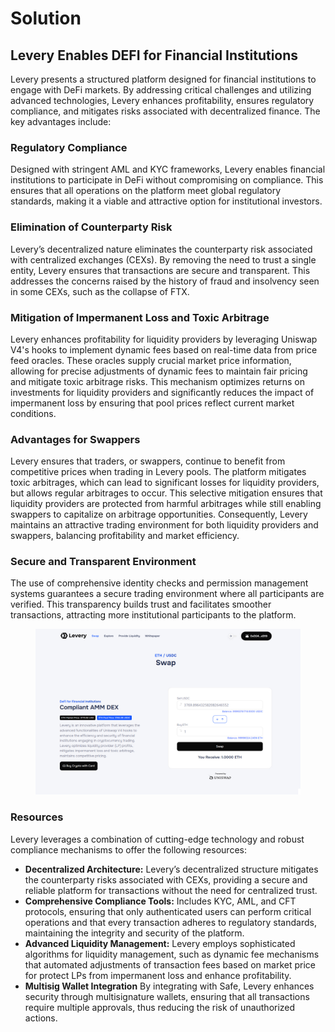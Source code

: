 # Solution

## Levery Enables DEFI for Financial Institutions

Levery presents a structured platform designed for financial institutions to engage with DeFi markets. By addressing critical challenges and utilizing advanced technologies, Levery enhances profitability, ensures regulatory compliance, and mitigates risks associated with decentralized finance. The key advantages include:

### Regulatory Compliance

Designed with stringent AML and KYC frameworks, Levery enables financial institutions to participate in DeFi without compromising on compliance. This ensures that all operations on the platform meet global regulatory standards, making it a viable and attractive option for institutional investors.

### Elimination of Counterparty Risk

Levery’s decentralized nature eliminates the counterparty risk associated with centralized exchanges (CEXs). By removing the need to trust a single entity, Levery ensures that transactions are secure and transparent. This addresses the concerns raised by the history of fraud and insolvency seen in some CEXs, such as the collapse of FTX.

### Mitigation of Impermanent Loss and Toxic Arbitrage

Levery enhances profitability for liquidity providers by leveraging Uniswap V4's hooks to implement dynamic fees based on real-time data from price feed oracles. These oracles supply crucial market price information, allowing for precise adjustments of dynamic fees to maintain fair pricing and mitigate toxic arbitrage risks. This mechanism optimizes returns on investments for liquidity providers and significantly reduces the impact of impermanent loss by ensuring that pool prices reflect current market conditions.

### Advantages for Swappers

Levery ensures that traders, or swappers, continue to benefit from competitive prices when trading in Levery pools. The platform mitigates toxic arbitrages, which can lead to significant losses for liquidity providers, but allows regular arbitrages to occur. This selective mitigation ensures that liquidity providers are protected from harmful arbitrages while still enabling swappers to capitalize on arbitrage opportunities. Consequently, Levery maintains an attractive trading environment for both liquidity providers and swappers, balancing profitability and market efficiency.

### Secure and Transparent Environment

The use of comprehensive identity checks and permission management systems guarantees a secure trading environment where all participants are verified. This transparency builds trust and facilitates smoother transactions, attracting more institutional participants to the platform.

<figure><img src=".gitbook/assets/swap-screenshot.jpg" alt=""><figcaption></figcaption></figure>

### Resources

Levery leverages a combination of cutting-edge technology and robust compliance mechanisms to offer the following resources:

* **Decentralized Architecture:** Levery’s decentralized structure mitigates the counterparty risks associated with CEXs, providing a secure and reliable platform for transactions without the need for centralized trust.
* **Comprehensive Compliance Tools:** Includes KYC, AML, and CFT protocols, ensuring that only authenticated users can perform critical operations and that every transaction adheres to regulatory standards, maintaining the integrity and security of the platform.&#x20;
* **Advanced Liquidity Management:** Levery employs sophisticated algorithms for liquidity management, such as dynamic fee mechanisms that automated adjustments of transaction fees based on market price for protect LPs from impermanent loss and enhance profitability.
* **Multisig Wallet Integration** By integrating with Safe, Levery enhances security through multisignature wallets, ensuring that all transactions require multiple approvals, thus reducing the risk of unauthorized actions.
